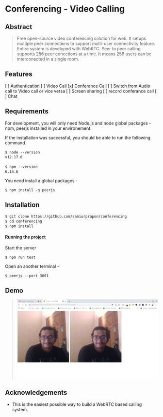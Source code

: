 # Conferencing - Video Calling

## Abstract

> Free open-source video conferencing solution for web. It setups multiple peer connections to support multi-user connectivity feature. Entire system is developed with WebRTC. Peer to peer calling supports 256 peer conections at a time. It means 256 users can be interconected in a single room.

## Features

[ ] Authentication
[ ] Video Call
[x] Conferance Call
[ ] Switch from Audio call to Video call or vice versa
[ ] Screen sharing
[ ] record conferance call
[ ] Chat

## Requirements

For development, you will only need Node.js and node global packages - npm, peerjs installed in your environement.

If the installation was successful, you should be able to run the following command.

    $ node --version
    v12.17.0

    $ npm --version
    6.14.6

You need install a global packages -

    $ npm install -g peerjs


## Installation

    $ git clone https://github.com/samiurprapon/conferencing
    $ cd conferencing
    $ npm install



#### Running the project

Start the server

    $ npm run test

Open an another terminal -

    $ peerjs --port 3001

## Demo

> ![screenshot](sc.png)

## Acknowledgements

* This is the easiest possible way to build a WebRTC based calling system.

